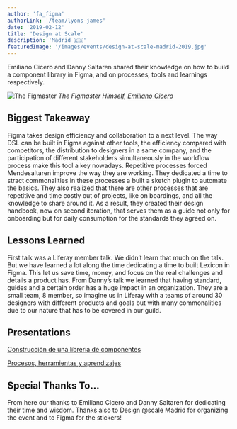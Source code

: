 ```yaml
---
author: 'fa_figma'
authorLink: '/team/lyons-james'
date: '2019-02-12'
title: 'Design at Scale'
description: 'Madrid 🇪🇸'
featuredImage: '/images/events/design-at-scale-madrid-2019.jpg'
---
```


Emiliano Cicero and Danny Saltaren shared their knowledge on how to build a component library in Figma, and on processes, tools and learnings respectively.

![The Figmaster](/images/events/design-at-scale-madrid-2019.jpg)
_The Figmaster Himself, [Emiliano Cicero](https://twitter.com/EmilianoGCicero)_

## Biggest Takeaway

Figma takes design efficiency and collaboration to a next level. The way DSL can be built in Figma against other tools, the efficiency compared with competitors, the distribution to designers in a same company, and the participation of different stakeholders simultaneously in the workflow process make this tool a key nowadays.
Repetitive processes forced Mendesaltaren improve the way they are working. They dedicated a time to stract commonalities in these processes a built a sketch plugin to automate the basics. They also realized that there are other processes that are repetitive and time costly out of projects, like on boardings, and all the knowledge to share around it. As a result, they created their design handbook, now on second iteration, that serves them as a guide not only for onboarding but for daily consumption for the standards they agreed on.

## Lessons Learned

First talk was a Liferay member talk. We didn’t learn that much on the talk. But we have learned a lot along the time dedicating a time to built Lexicon in Figma. This let us save time, money, and focus on the real challenges and details a product has.
From Danny’s talk we learned that having standard, guides and a certain order has a huge impact in an organization. They are a small team, 8 member, so imagine us in Liferay with a teams of around 30 designers with different products and goals but with many commonalities due to our nature that has to be covered in our guild.

## Presentations

[Construcción de una librería de componentes](https://www.youtube.com/watch?v=lNJxO1ibNrM)

[Procesos, herramientas y aprendizajes](https://www.youtube.com/watch?v=i18FcNa1NAU)

## Special Thanks To…

From here our thanks to Emiliano Cicero and Danny Saltaren for dedicating their time and wisdom. Thanks also to Design @scale Madrid for organizing the event and to Figma for the stickers!
